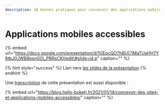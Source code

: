 ```yaml
---
description: 10 bonnes pratiques pour concevoir des applications mobiles accessibles
---
```


# Applications mobiles accessibles

{% embed url="https://docs.google.com/presentation/d/1GEpcQO7hBUC1MaTUaHH7Y6tbJ0JWB8kpnG0\_PBRsCKI/edit\#slide=id.p" caption="" %}

{% hint style="success" %}
Lien vers [les slides de la présentation](https://docs.google.com/presentation/d/1GEpcQO7hBUC1MaTUaHH7Y6tbJ0JWB8kpnG0_PBRsCKI/edit#slide=id.p)
{% endhint %}

Une [transcription](https://blog.hello-bokeh.fr/2021/01/14/concevoir-des-sites-et-applications-mobiles-accessibles/) de cette présentation est aussi disponible :

{% embed url="https://blog.hello-bokeh.fr/2021/01/14/concevoir-des-sites-et-applications-mobiles-accessibles/" caption="" %}

